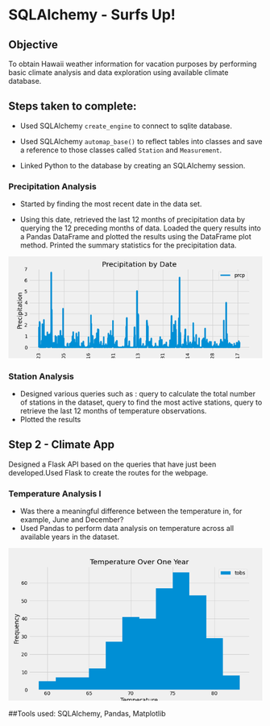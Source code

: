 # SQLAlchemy - Surfs Up!
## Objective
To obtain Hawaii weather information for vacation purposes by performing basic climate analysis and data exploration using available climate database. 

## Steps taken to complete:

* Used SQLAlchemy `create_engine` to connect to sqlite database.

* Used SQLAlchemy `automap_base()` to reflect tables into classes and save a reference to those classes called `Station` and `Measurement`.

* Linked Python to the database by creating an SQLAlchemy session.

### Precipitation Analysis

* Started by finding the most recent date in the data set.

* Using this date, retrieved the last 12 months of precipitation data by querying the 12 preceding months of data. Loaded the query results into a Pandas DataFrame and plotted the results using the DataFrame plot method. Printed the summary statistics for the precipitation data. 

<img width="592" alt="Screen Shot 2021-10-28 at 6 29 10 PM" src="https://github.com/azmir0218/sqlalchemy-challenge/blob/main/Images/precipitation_by_date.png">

### Station Analysis
* Designed various queries such as : query to calculate the total number of stations in the dataset, query to find the most active stations, query to retrieve the last 12 months of temperature observations. 
* Plotted the results
## Step 2 - Climate App

 Designed a Flask API based on the queries that have just been developed.Used Flask to create the routes for the webpage. 

### Temperature Analysis I

* Was there a meaningful difference between the temperature in, for example, June and December? 
* Used Pandas to perform data analysis on temperature across all available years in the dataset. 

<img width="592" alt="Screen Shot 2021-10-28 at 6 29 10 PM" src="https://github.com/azmir0218/sqlalchemy-challenge/blob/main/Images/USC00519281_Obser_data_hist.png">

##Tools used:
SQLAlchemy, Pandas, Matplotlib
